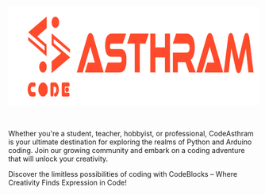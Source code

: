 <p align="center">
  <a href="https://tarcinacademy.in.io">
    <img src="https://github.com/tarcinrobotics/code_asthram_dev/blob/v3/Asthram.png?raw=true" height="200px">
  </a>
</p>

&nbsp;



Whether you're a student, teacher, hobbyist, or professional, CodeAsthram is your ultimate destination for exploring the realms of Python and Arduino coding. Join our growing community and embark on a coding adventure that will unlock your creativity.

Discover the limitless possibilities of coding with CodeBlocks – Where Creativity Finds Expression in Code!
